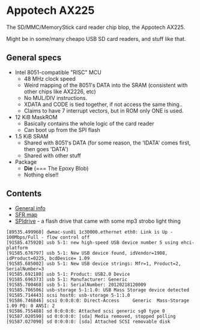 # Appotech AX225

The SD/MMC/MemoryStick card reader chip blop, the Appotech AX225.

Might be in some/many cheapo USB SD card readers, and stuff like that.

## General specs

- Intel 8051-compatible "RISC" MCU
  - 48 MHz clock speed
  - Weird mapping of the 8051's DATA into the SRAM (consistent with other chips like AX2226, etc)
  - No MUL/DIV instructions.
  - XDATA and CODE is tied together, if not access the same thing..
  - Claims to have 7 interrupt vectors, but in ROM only ONE is used.
- 12 KiB MaskROM
  - Basically contains the whole logic of the card reader
  - Can boot up from the SPI flash
- 1.5 KiB SRAM
  - Shared with 8051's DATA (for some reason, the 'IDATA' comes first, then goes 'DATA')
  - Shared with other stuff
- Package
  - **Die** (=== The Epoxy Blob)
  - Nothing else!!

## Contents

- [General info](infos.txt)
- [SFR map](sfr.txt)
- [SPIdrive](spidrive/index.md) - a flash drive that came with some mp3 strobo light thing

```
[89535.499960] dwmac-sun8i 1c30000.ethernet eth0: Link is Up - 100Mbps/Full - flow control off
[91585.475920] usb 5-1: new high-speed USB device number 5 using ehci-platform
[91585.676797] usb 5-1: New USB device found, idVendor=1908, idProduct=0225, bcdDevice= 1.09
[91585.685002] usb 5-1: New USB device strings: Mfr=1, Product=2, SerialNumber=3
[91585.692180] usb 5-1: Product: USB2.0 Device
[91585.696373] usb 5-1: Manufacturer: Generic
[91585.700468] usb 5-1: SerialNumber: 20120218120009
[91585.706506] usb-storage 5-1:1.0: USB Mass Storage device detected
[91585.714443] scsi host0: usb-storage 5-1:1.0
[91586.746846] scsi 0:0:0:0: Direct-Access     Generic  Mass-Storage     1.09 PQ: 0 ANSI: 2
[91586.755488] sd 0:0:0:0: Attached scsi generic sg0 type 0
[91587.020590] sd 0:0:0:0: [sda] Media removed, stopped polling
[91587.027090] sd 0:0:0:0: [sda] Attached SCSI removable disk
```
